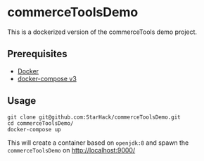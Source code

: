 # commerceToolsDemo

This is a dockerized version of the commerceTools demo project.

## Prerequisites

- [Docker](https://www.docker.com/)
- [docker-compose v3](https://docs.docker.com/compose/)

## Usage

```
git clone git@github.com:StarHack/commerceToolsDemo.git
cd commerceToolsDemo/
docker-compose up
```

This will create a container based on `openjdk:8` and spawn the `commerceToolsDemo` on [http://localhost:9000/](http://localhost:9000/)